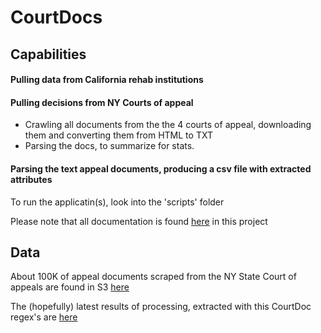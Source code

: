 # CourtDocs

## Capabilities

#### Pulling data from California rehab institutions
#### Pulling decisions from NY Courts of appeal
* Crawling all documents from the the 4 courts of appeal, downloading them and converting them from HTML to TXT
* Parsing the docs, to summarize for stats.
#### Parsing the text appeal documents, producing a csv file with extracted attributes

To run the applicatin(s), look into the 'scripts' folder


Please note that all documentation is found [here](https://github.com/TeamHG-Memex/CourtDocs/tree/master/doc) in this project

## Data

About 100K of appeal documents scraped from the NY State Court of appeals are found in S3 
[here](https://s3-us-west-2.amazonaws.com/darpa-memex/CourtDocs/court_documents.tar)

The (hopefully) latest results of processing, extracted with this CourtDoc regex's are 
[here](https://s3-us-west-2.amazonaws.com/darpa-memex/CourtDocs/CourtDocs-Output.zip)